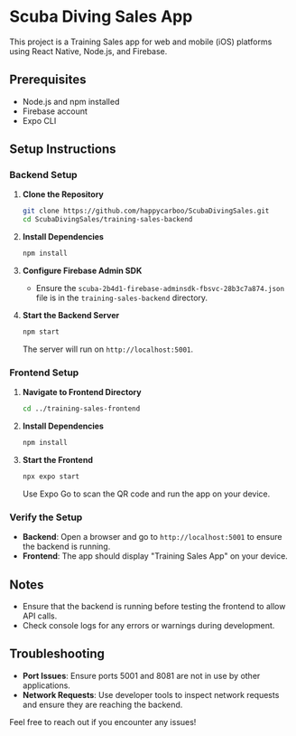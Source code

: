 # Scuba Diving Sales App

This project is a Training Sales app for web and mobile (iOS) platforms using React Native, Node.js, and Firebase.

## Prerequisites

- Node.js and npm installed
- Firebase account
- Expo CLI

## Setup Instructions

### Backend Setup

1. **Clone the Repository**

   ```bash
   git clone https://github.com/happycarboo/ScubaDivingSales.git
   cd ScubaDivingSales/training-sales-backend
   ```

2. **Install Dependencies**

   ```bash
   npm install
   ```

3. **Configure Firebase Admin SDK**

   - Ensure the `scuba-2b4d1-firebase-adminsdk-fbsvc-28b3c7a874.json` file is in the `training-sales-backend` directory.

4. **Start the Backend Server**

   ```bash
   npm start
   ```

   The server will run on `http://localhost:5001`.

### Frontend Setup

1. **Navigate to Frontend Directory**

   ```bash
   cd ../training-sales-frontend
   ```

2. **Install Dependencies**

   ```bash
   npm install
   ```

3. **Start the Frontend**

   ```bash
   npx expo start
   ```

   Use Expo Go to scan the QR code and run the app on your device.

### Verify the Setup

- **Backend**: Open a browser and go to `http://localhost:5001` to ensure the backend is running.
- **Frontend**: The app should display "Training Sales App" on your device.

## Notes

- Ensure that the backend is running before testing the frontend to allow API calls.
- Check console logs for any errors or warnings during development.

## Troubleshooting

- **Port Issues**: Ensure ports 5001 and 8081 are not in use by other applications.
- **Network Requests**: Use developer tools to inspect network requests and ensure they are reaching the backend.

Feel free to reach out if you encounter any issues!